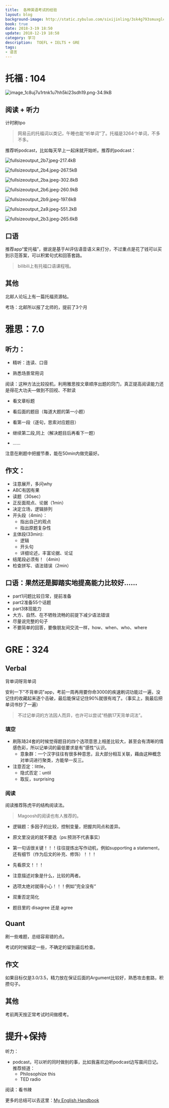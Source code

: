 ```yaml
---
title:  各种英语考试的经验
layout: blog
background-image: http://static.zybuluo.com/sixijinling/3sk4g793smuxglcbjhv71u3e/image_1c8uj7u1rtnk1u7hh5ki23sdh19.png
book: true
date: 2018-3-19 18:50
update: 2018-12-19 18:58
category: 学习
description:  TOEFL + IELTS + GRE
tags:
- 语言
---
```


# 托福 : 104

![image_1c8uj7u1rtnk1u7hh5ki23sdh19.png-34.9kB][1]

## 阅读 + 听力

计时刷tpo

 > 网易云的托福词以类记，午睡也能“听单词”了。托福是3264个单词，不多不多。

 推荐听podcast，比如每天早上一起床就开始听。推荐的podcast：

 ![fullsizeoutput_2b7.jpeg-217.4kB][2]

 ![fullsizeoutput_2b4.jpeg-267.5kB][3]

 ![fullsizeoutput_2ba.jpeg-302.8kB][4]

 ![fullsizeoutput_2b6.jpeg-260.9kB][5]

 ![fullsizeoutput_2b9.jpeg-197.6kB][6]

 ![fullsizeoutput_2a9.jpeg-551.2kB][7]

![fullsizeoutput_2b3.jpeg-265.6kB][8]

## 口语

推荐app“爱托福”，据说是基于AI评估语音语义来打分，不过重点是花了钱可以买到示范答案，可以积累句式和回答套路。

> bilibili上有托福口语课程哦。

## 其他

北邮人论坛上有一篇托福资源帖。

考场：北邮所以报了北师的，提前了3个月

# 雅思：7.0

## 听力：

- 精听：连读、口音

- 熟悉场景常用词

阅读：这种方法比较投机，利用雅思按文章顺序出题的窍门，真正提高阅读能力还是得花大功夫—做到不回视、不默读

- 看文章标题

- 看后面的题目（每道大题的第一小题）

- 看第一段（逐句，思索对应题目）

- 继续第二段,同上（解决题目后再看下一题）
- ……

注意在刷题中把握节奏，能在50min内做完最好。

## 作文：

- 注意展开，多问why
- ABC有因有果
- 读题（30sec）
- 正反面观点、论据（1min）
- 决定立场，逻辑排列
- 开头段（4min）：
    - 指出自己的观点
    - 指出原题复杂性
- 主体段(33min):
    - 逻辑
    - 开头句
    - 详细论述，丰富论据、论证
- 结尾段必须有！（4min）
- 检查拼写、语法错误（2min）

## 口语：果然还是脚踏实地提高能力比较好……

- part1问题比较日常，提前准备
- part2准备55个话题
- part3体现能力
- 大方、自然、在不牺牲流畅的前提下减少语法错误
- 尽量说完整的句子
- 不要简单的回答，要像朋友间交流一样，how、when、who、where

# GRE：324

## Verbal

背单词呀背单词

安利一下"不背单词"app，考前一周再用要你命3000的疾速刷词功能过一遍，没记住的收藏起来逐个击破，最后能保证记住90%就很有戏了。（事实上，我最后把单词书抄了一遍）

> 不过记单词的方法因人而异，也许可以尝试“杨鹏17天背单词法”。

### 填空

- 刷陈琦24套的时候觉得题目的四个选项意思上相差比较大，甚至会有清晰的情感色彩，所以记单词的最低要求是有”感性“认识。
    - 意象群：一个汉字往往有很多种意思，且大部分相互关联，藉由这种概念对单词进行聚类，方能举一反三。
- 注意否定：little，
    - 隐式否定：until
    - 取反，surprising

### 阅读

阅读推荐陈虎平的结构阅读法。

> Magoosh的阅读也有人推荐的。

- 逻辑题：多因子的比较，控制变量，把握共同点和差异。

- 原文里没说的就不要选（ps:预测不代表事实）

- 第一句话很关键！！！往往提炼出写作动机，例如supporting a statement，还有细节（作为后文的补充、修饰）！！！

- 先看原文！！！

- 注意描述对象是什么，比较的两者。

- 选项太绝对就得小心！！！例如”完全没有“

- 双重否定简化

- 题目里的 disagree 还是 agree


## Quant

刷一些难题，总结容易错的点。

考试的时候镇定一些，不确定的留到最后检查。

## 作文

如果目标仅是3.0/3.5，精力放在保证后面的Argument比较好，熟悉攻击套路，积攒句子。

## 其他

考前两天按正常考试时间做模考。

# 提升+保持

听力：

- podcast，可以听的同时做别的事，比如我喜欢边听podcast边写晨间日记。推荐频道：
    - Philosophize this
    - TED radio

阅读：看书辣

更多的总结可以去这里：[My English Handbook][9]


  [1]: http://static.zybuluo.com/sixijinling/3sk4g793smuxglcbjhv71u3e/image_1c8uj7u1rtnk1u7hh5ki23sdh19.png
  [2]: http://static.zybuluo.com/sixijinling/l0yzq8d1dxs58o9ohwnchytb/fullsizeoutput_2b7.jpeg
  [3]: http://static.zybuluo.com/sixijinling/5b934x0cdhzqyn9jwqjqcg4i/fullsizeoutput_2b4.jpeg
  [4]: http://static.zybuluo.com/sixijinling/bm8mz9ofc7bpef0nlfaucw1v/fullsizeoutput_2ba.jpeg
  [5]: http://static.zybuluo.com/sixijinling/1fpu0tzrv5poca30ope9sif9/fullsizeoutput_2b6.jpeg
  [6]: http://static.zybuluo.com/sixijinling/9zxqnhx9pr481jegwc8v5g94/fullsizeoutput_2b9.jpeg
  [7]: http://static.zybuluo.com/sixijinling/zsiva1y9atxhqhs8rhfyuu07/fullsizeoutput_2a9.jpeg
  [8]: http://static.zybuluo.com/sixijinling/nvb81z0p4u9i5wpr5f93olsk/fullsizeoutput_2b3.jpeg
  [9]: http://rowl1ng.com/mybook/README%204.html